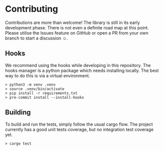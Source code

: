 # Contributing

Contributions are more than welcome!
The library is still in its early development phase. 
There is not even a definite road map at this point.
Please utilise the Issues feature on GitHub 
or open a PR from your own branch to start a discussion ☺️.

## Hooks

We recommend using the hooks while developing in this repository.
The hooks manager is a python package which needs installing locally.
The best way to do this is via a virtual environment.

```shell
> python3 -m venv .venv
> source .venv/bin/activate
> pip install -r requirements.txt
> pre-commit install --install-hooks
```

## Building

To build and run the tests, simply follow the usual cargo flow.
The project currently has a good unit tests coverage,
but no integration test coverage yet.

```shell
> cargo test
```
